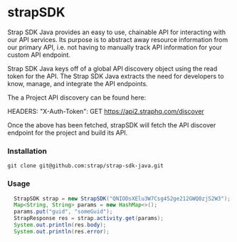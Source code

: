 # strapSDK

Strap SDK Java provides an easy to use, chainable API for interacting with our API services. Its purpose is to abstract away resource information from our primary API, i.e. not having to manually track API information for your custom API endpoint.

Strap SDK Java keys off of a global API discovery object using the read token for the API. The Strap SDK Java extracts the need for developers to know, manage, and integrate the API endpoints.

The a Project API discovery can be found here:

HEADERS: "X-Auth-Token": GET https://api2.straphq.com/discover

Once the above has been fetched, strapSDK will fetch the API discover endpoint for the project and build its API.

### Installation

```
git clone git@github.com:strap/strap-sdk-java.git
```

### Usage
```java
  StrapSDK strap = new StrapSDK("QNIODsXElu3W7Csg452ge212GWQ0zjS2W3");
  Map<String, String> params = new HashMap<>();
  params.put("guid", "someGuid");
  StrapResponse res = strap.activity.get(params);
  System.out.println(res.body);
  System.out.println(res.error);
```


